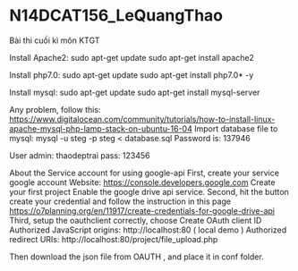 # N14DCAT156_LeQuangThao
Bài thi cuối kì môn KTGT

Install Apache2:
sudo apt-get update
sudo apt-get install apache2

Install php7.0:
sudo apt-get update
sudo apt-get install php7.0* -y

Install mysql:
sudo apt-get update
sudo apt-get install mysql-server

Any problem, follow this: https://www.digitalocean.com/community/tutorials/how-to-install-linux-apache-mysql-php-lamp-stack-on-ubuntu-16-04
Import database file to mysql:
mysql -u steg -p steg < database.sql
Password is: 137946

User admin: thaodeptrai
pass: 123456

About the Service account for using google-api
First, create your service google account
Website: https://console.developers.google.com
Create your first project
Enable the google drive api service.
Second, hit the button create your credential and follow the instruction in this page https://o7planning.org/en/11917/create-credentials-for-google-drive-api
Third, setup the oauthclient correctly, choose Create OAuth client ID
Authorized JavaScript origins: http://localhost:80 ( local demo )
Authorized redirect URIs: http://localhost:80/project/file_upload.php

Then download the json file from OAUTH , and place it in conf folder.



